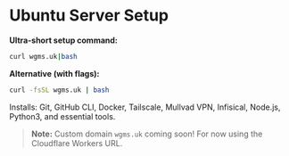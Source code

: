# Ubuntu Server Setup

**Ultra-short setup command:**

```bash
curl wgms.uk|bash
```

**Alternative (with flags):**

```bash
curl -fsSL wgms.uk | bash
```

Installs: Git, GitHub CLI, Docker, Tailscale, Mullvad VPN, Infisical, Node.js, Python3, and essential tools.

> **Note:** Custom domain `wgms.uk` coming soon! For now using the Cloudflare Workers URL.

